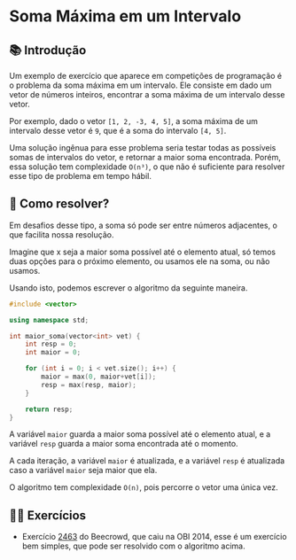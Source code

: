 # Soma Máxima em um Intervalo

## 📚 Introdução

Um exemplo de exercício que aparece em competições de programação é o problema da soma máxima em um intervalo. Ele consiste em dado um vetor de números inteiros, encontrar a soma máxima de um intervalo desse vetor.

Por exemplo, dado o vetor `[1, 2, -3, 4, 5]`, a soma máxima de um intervalo desse vetor é `9`, que é a soma do intervalo `[4, 5]`.

Uma solução ingênua para esse problema seria testar todas as possíveis somas de intervalos do vetor, e retornar a maior soma encontrada. Porém, essa solução tem complexidade `O(n³)`, o que não é suficiente para resolver esse tipo de problema em tempo hábil.

## 🤷 Como resolver?

Em desafios desse tipo, a soma só pode ser entre números adjacentes, o que facilita nossa resolução.

Imagine que x seja a maior soma possível até o elemento atual, só temos duas opções para o próximo elemento, ou usamos ele na soma, ou não usamos.

Usando isto, podemos escrever o algoritmo da seguinte maneira.

```cpp
#include <vector>

using namespace std;

int maior_soma(vector<int> vet) {
    int resp = 0;
    int maior = 0;

    for (int i = 0; i < vet.size(); i++) {
        maior = max(0, maior+vet[i]);
        resp = max(resp, maior);
    }

    return resp;
}
```

A variável `maior` guarda a maior soma possível até o elemento atual, e a variável `resp` guarda a maior soma encontrada até o momento.

A cada iteração, a variável `maior` é atualizada, e a variável `resp` é atualizada caso a variável `maior` seja maior que ela.

O algoritmo tem complexidade `O(n)`, pois percorre o vetor uma única vez.

## 🧑‍🏫 Exercícios

- Exercício [2463](https://www.beecrowd.com.br/judge/pt/problems/view/2463) do Beecrowd, que caiu na OBI 2014, esse é um exercício bem simples, que pode ser resolvido com o algoritmo acima.
